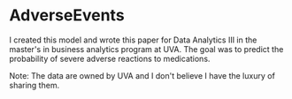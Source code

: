 # AdverseEvents
I created this model and wrote this paper for Data Analytics III in the master's in business analytics program at UVA. The goal was to predict the probability of severe adverse reactions to medications.

Note: The data are owned by UVA and I don't believe I have the luxury of sharing them.
